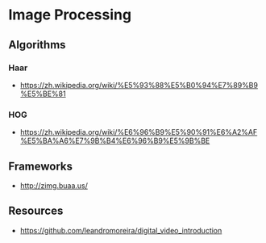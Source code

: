 # Image Processing

## Algorithms

### Haar

- https://zh.wikipedia.org/wiki/%E5%93%88%E5%B0%94%E7%89%B9%E5%BE%81

### HOG

- https://zh.wikipedia.org/wiki/%E6%96%B9%E5%90%91%E6%A2%AF%E5%BA%A6%E7%9B%B4%E6%96%B9%E5%9B%BE

## Frameworks

- http://zimg.buaa.us/

## Resources

- https://github.com/leandromoreira/digital_video_introduction

